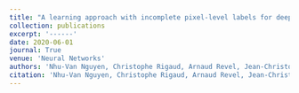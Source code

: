 ```yaml
---
title: "A learning approach with incomplete pixel-level labels for deep neural networks"
collection: publications
excerpt: '------'
date: 2020-06-01
journal: True
venue: 'Neural Networks'
authors: 'Nhu-Van Nguyen, Christophe Rigaud, Arnaud Revel, Jean-Christophe Burie'
citation: 'Nhu-Van Nguyen, Christophe Rigaud, Arnaud Revel, Jean-Christophe Burie. A learning approach with incomplete pixel-level labels for deep neural networks. (2020) <b>Neural Networks (130)</b>, 111--125. <b>(SRJ ranking : Q1)</b>'
---
```

